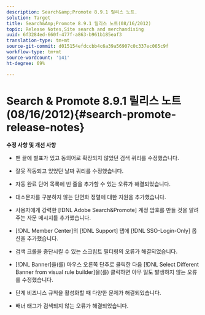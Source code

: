 ```yaml
---
description: Search&amp;Promote 8.9.1 릴리스 노트.
solution: Target
title: Search&Amp;Promote 8.9.1 릴리스 노트(08/16/2012)
topic: Release Notes,Site search and merchandising
uuid: 6f3284ed-660f-477f-a863-b961b185eaf3
translation-type: tm+mt
source-git-commit: d015154efdccbb4c6a39a56907c0c337ec065c9f
workflow-type: tm+mt
source-wordcount: '141'
ht-degree: 69%

---
```



# Search &amp; Promote 8.9.1 릴리스 노트(08/16/2012){#search-promote-release-notes}

**수정 사항 및 개선 사항**

* 맨 끝에 별표가 있고 동의어로 확장되지 않았던 검색 쿼리를 수정했습니다.
* 잘못 작동되고 있었던 날짜 쿼리를 수정했습니다.
* 자동 완료 단어 목록에 빈 줄을 추가할 수 있는 오류가 해결되었습니다.
* 대소문자를 구분하지 않는 단면화 정렬에 대한 지원을 추가했습니다.
* 사용자에게 강력한 [!DNL Adobe Search&Promote] 계정 암호를 만들 것을 알려주는 자문 메시지를 추가했습니다.
* [!DNL Member Center]의 [!DNL Support] 탭에 [!DNL SSO-Login-Only] 옵션을 추가했습니다.

* 검색 크롤을 중단시킬 수 있는 스크립트 필터링의 오류가 해결되었습니다.
* [!DNL Banner]을(를) 마우스 오른쪽 단추로 클릭한 다음 [!DNL Select Different Banner from visual rule builder]을(를) 클릭하면 아무 일도 발생하지 않는 오류를 수정했습니다.

* 단계 비즈니스 규칙을 활성화할 때 다양한 문제가 해결되었습니다.
* 배너 태그가 검색되지 않는 오류가 해결되었습니다.

